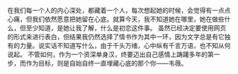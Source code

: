 在我们每一个人的内心深处，都藏着一个人，每次想起她的时候，会觉得有一点点心痛，但我们依然愿意把她留在心底。就算今天，我不知道她在哪里，她在做些什么，但至少知道，是她让我了解，什么是初恋这件事。
虽然已经决定要使用网页的形式来进行表白，但结果我仍然选择了情书作为其中一环，因为文字总是有它独有的力量。说实话不知道写什么，由于千头万绪，心中纵有千言万语，也不知从何说起。
不管如何，作为一个资深单身汉，终要迈出自己感情上踌躇多年的第一步，而作为目标，则是自始自终一直埋藏心底的那个你——韦薇。